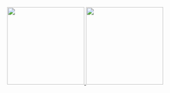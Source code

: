 <div>
  <a href="https://www.linkedin.com/in/gustavo-frazão-46b349117/">
  <img height="180em" src="https://github-readme-stats.vercel.app/api?username=ovokore&show_icons=true&theme=dark&include_all_commits=true&count_private=true"/>
  <img height="180em" src="https://github-readme-stats.vercel.app/api/top-langs/?username=ovokore&layout=compact&langs_count=7&theme=dark"/>
</div>
